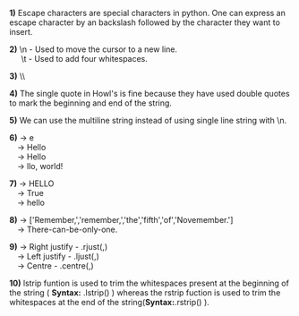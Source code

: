 **1)**
Escape characters are special characters in python. One can express an escape character
by an backslash followed by the character they want to insert.

**2)**
\n - Used to move the cursor to a new line.\
&ensp;&ensp;&ensp;\t - Used to add four whitespaces.

**3)**
\\\

**4)**
The single quote in Howl's is fine because they have used double quotes to mark the beginning 
and end of the string.

**5)**
We can use the multiline string instead of using single line string with \n.

**6)**
→&nbsp;e\
&ensp;&ensp;→&nbsp;Hello\
&ensp;&ensp;→&nbsp;Hello\
&ensp;&ensp;→&nbsp;llo, world!

**7)**
→&nbsp;HELLO\
&ensp;&ensp;→&nbsp;True\
&ensp;&ensp;→&nbsp;hello

**8)**
→&nbsp;['Remember,','remember,','the','fifth','of','Novemember.']\
&ensp;&ensp;→&nbsp;There-can-be-only-one.

**9)**
→&nbsp;Right justify - <string>.rjust(<int>,<character>)\
&ensp;&ensp;→&nbsp;Left justify  - <string>.ljust(<int>,<character>)\
&ensp;&ensp;→&nbsp;Centre        - <string>.centre(<int>,<character>)

**10)**
lstrip funtion is used to trim the whitespaces present at the beginning of the string ( **Syntax:**
<string>.lstrip() ) whereas the rstrip fuction is used to trim the whitespaces at the
 end of the string(**Syntax:**<string>.rstrip() ).
